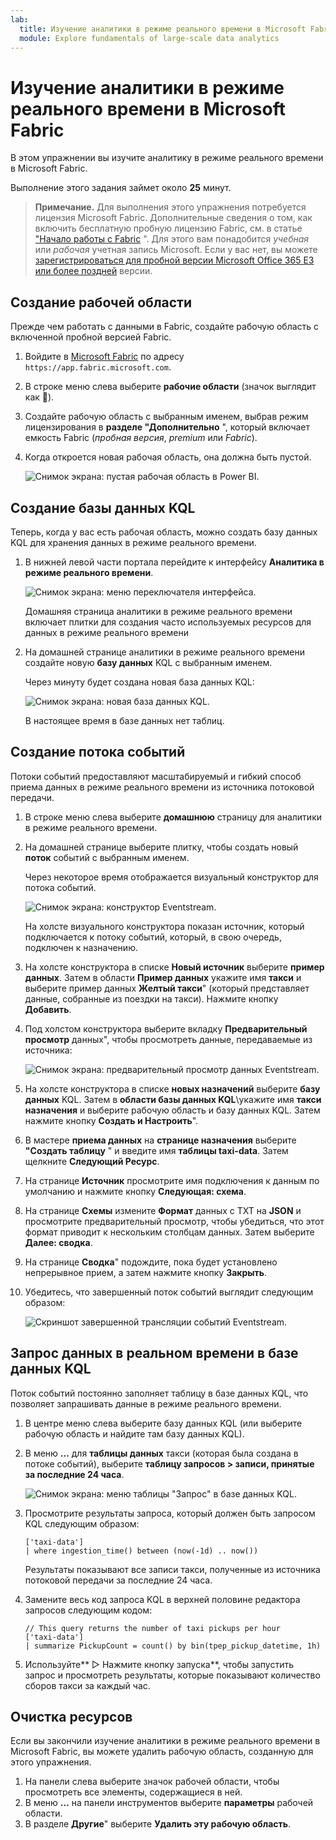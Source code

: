 ```yaml
---
lab:
  title: Изучение аналитики в режиме реального времени в Microsoft Fabric
  module: Explore fundamentals of large-scale data analytics
---
```


# Изучение аналитики в режиме реального времени в Microsoft Fabric

В этом упражнении вы изучите аналитику в режиме реального времени в Microsoft Fabric.

Выполнение этого задания займет около **25** минут.

> **Примечание.** Для выполнения этого упражнения потребуется лицензия Microsoft Fabric. Дополнительные сведения о том, как включить бесплатную пробную лицензию Fabric, см. в статье ["Начало работы с Fabric](https://learn.microsoft.com/fabric/get-started/fabric-trial) ". Для этого вам понадобится *учебная* или *рабочая* учетная запись Microsoft. Если у вас нет, вы можете [зарегистрироваться для пробной версии Microsoft Office 365 E3 или более поздней](https://www.microsoft.com/microsoft-365/business/compare-more-office-365-for-business-plans) версии.

## Создание рабочей области

Прежде чем работать с данными в Fabric, создайте рабочую область с включенной пробной версией Fabric.

1. Войдите в [Microsoft Fabric](https://app.fabric.microsoft.com) по адресу `https://app.fabric.microsoft.com`.
2. В строке меню слева выберите **рабочие области** (значок выглядит как ).
3. Создайте рабочую область с выбранным именем, выбрав режим лицензирования в **разделе "Дополнительно** ", который включает емкость Fabric (*пробная версия*, *premium* или *Fabric*).
4. Когда откроется новая рабочая область, она должна быть пустой.

    ![Снимок экрана: пустая рабочая область в Power BI.](./images/new-workspace.png)

## Создание базы данных KQL

Теперь, когда у вас есть рабочая область, можно создать базу данных KQL для хранения данных в режиме реального времени.

1. В нижней левой части портала перейдите к интерфейсу **Аналитика в режиме реального времени**.

    ![Снимок экрана: меню переключателя интерфейса.](./images/fabric-real-time.png)

    Домашняя страница аналитики в режиме реального времени включает плитки для создания часто используемых ресурсов для данных в режиме реального времени

2. На домашней странице аналитики в режиме реального времени создайте новую **базу данных** KQL с выбранным именем.

    Через минуту будет создана новая база данных KQL:

    ![Снимок экрана: новая база данных KQL.](./images/kql-database.png)

    В настоящее время в базе данных нет таблиц.

## Создание потока событий

Потоки событий предоставляют масштабируемый и гибкий способ приема данных в режиме реального времени из источника потоковой передачи.

1. В строке меню слева выберите **домашнюю** страницу для аналитики в режиме реального времени.
1. На домашней странице выберите плитку, чтобы создать новый **поток** событий с выбранным именем.

    Через некоторое время отображается визуальный конструктор для потока событий.

    ![Снимок экрана: конструктор Eventstream.](./images/eventstream-designer.png)

    На холсте визуального конструктора показан источник, который подключается к потоку событий, который, в свою очередь, подключен к назначению.

1. На холсте конструктора в списке **Новый источник** выберите **пример данных**. Затем в области **Пример данных** укажите имя **такси** и выберите пример данных **Желтый такси**" (который представляет данные, собранные из поездки на такси). Нажмите кнопку **Добавить**.
1. Под холстом конструктора выберите вкладку **Предварительный просмотр** данных", чтобы просмотреть данные, передаваемые из источника:

    ![Снимок экрана: предварительный просмотр данных Eventstream.](./images/eventstream-preview.png)

1. На холсте конструктора в списке **новых назначений** выберите **базу данных** KQL. Затем в **области базы данных  KQL**\укажите имя **такси назначения** и выберите рабочую область и базу данных KQL. Затем нажмите кнопку **Создать и Настроить**".
1. В мастере **приема данных** на **странице назначения** выберите **"Создать таблицу** " и введите имя **таблицы taxi-data**. Затем щелкните **Следующий  Ресурс**.
1. На странице **Источник**  просмотрите  имя подключения к данным по умолчанию и нажмите кнопку **Следующая: схема**.
1. На странице **Схемы** измените **Формат** данных с TXT на **JSON** и просмотрите предварительный просмотр, чтобы убедиться, что этот формат приводит к нескольким столбцам данных. Затем выберите **Далее: сводка**.
1. На странице **Сводка**" подождите, пока будет установлено непрерывное прием, а затем нажмите кнопку **Закрыть**.
1. Убедитесь, что завершенный поток событий выглядит следующим образом:

    ![Скриншот завершенной трансляции событий Eventstream.](./images/complete-eventstream.png)

## Запрос данных в реальном времени в базе данных KQL

Поток событий постоянно заполняет таблицу в базе данных KQL, что позволяет запрашивать данные в режиме реального времени.

1. В центре меню слева выберите базу данных KQL (или выберите рабочую область и найдите там базу данных KQL).
1. В меню **...** для **таблицы данных** такси (которая была создана в потоке событий), выберите **таблицу запросов > записи, принятые за последние 24 часа**.

    ![Снимок экрана: меню таблицы "Запрос" в базе данных KQL.](./images/kql-query.png)

1. Просмотрите результаты запроса, который должен быть запросом KQL следующим образом:

    ```kql
    ['taxi-data']
    | where ingestion_time() between (now(-1d) .. now())
    ```

    Результаты показывают все записи такси, полученные из источника потоковой передачи за последние 24 часа.

1. Замените весь код запроса KQL в верхней половине редактора запросов следующим кодом:

    ```kql
    // This query returns the number of taxi pickups per hour
    ['taxi-data']
    | summarize PickupCount = count() by bin(tpep_pickup_datetime, 1h)
    ```

1. Используйте** ▷ Нажмите кнопку запуска**, чтобы запустить запрос и просмотреть результаты, которые показывают количество сборов такси за каждый час.

## Очистка ресурсов

Если вы закончили изучение аналитики в режиме реального времени в Microsoft Fabric, вы можете удалить рабочую область, созданную для этого упражнения.

1. На панели слева выберите значок рабочей области, чтобы просмотреть все элементы, содержащиеся в ней.
2. В меню **...** на панели инструментов выберите **параметры** рабочей области.
3. В разделе **Другие**" выберите **Удалить эту рабочую область**.

